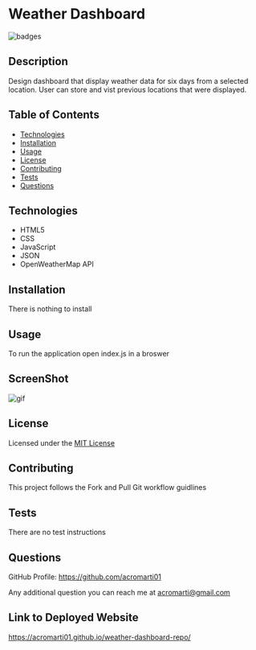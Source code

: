 # Weather Dashboard

![badges](https://img.shields.io/badge/license-MIT_License-brightgreen)

## Description

Design dashboard that display weather data for six days from a selected location. User can store and vist previous locations that were displayed. 

## Table of Contents

- [Technologies](#Technologies)
- [Installation](#installation)
- [Usage](#usage)
- [License](#license)
- [Contributing](#contributing)
- [Tests](#tests)
- [Questions](#questions)

## Technologies

<ul>
    <li>HTML5</li>
    <li>CSS</li>
    <li>JavaScript</li>
    <li>JSON</li>
    <li>OpenWeatherMap API</li>
</ul>

## Installation

There is nothing to install

## Usage

To run the application open index.js in a broswer

## ScreenShot

![gif](./assets/images/homework-video.gif)

## License

Licensed under the <a href="./LICENSE.txt">MIT License</a>

## Contributing

This project follows the Fork and Pull Git workflow guidlines

## Tests

There are no test instructions

## Questions

GitHub Profile: <a href="https://github.com/acromarti01">https://github.com/acromarti01</a>

Any additional question you can reach me at <u>acromarti@gmail.com</u>

## Link to Deployed Website

https://acromarti01.github.io/weather-dashboard-repo/








